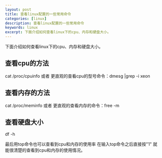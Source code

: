 ```yaml
---
layout: post
title: 查看linux配置的一些常用命令
categories: [linux]
description: 查看linux配置的一些常用命令
keywords: linux
excerpt: 下面介绍如何查看linux下的cpu、内存和硬盘大小。  
---
```


下面介绍如何查看linux下的cpu、内存和硬盘大小。  

## 查看cpu的方法  

cat /proc/cpuinfo  或者 更直观的查看cpu的型号命令：dmesg |grep -i xeon

## 查看内存的方法

cat /proc/meminfo  或者 更直观的查看内存的命令：free -m

 

## 查看硬盘大小

df -h

最后用top命令也可以查看到cpu和内存的使用率 在输入top命令之后直接按"1" 就能很清楚的查看到cpu和内存的使用情况。